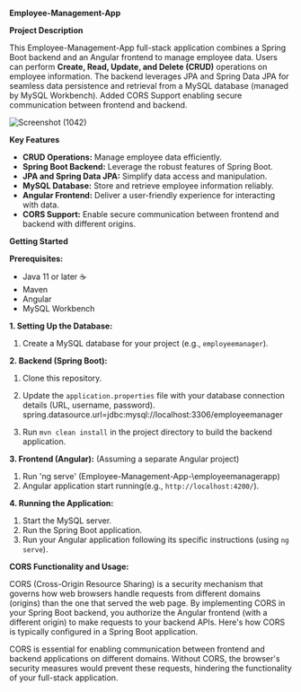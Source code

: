 **Employee-Management-App**

**Project Description**

This Employee-Management-App full-stack application combines a Spring Boot backend  and an Angular frontend  to manage employee data. Users can perform **Create, Read, Update, and Delete (CRUD)** operations on employee information. The backend leverages JPA and Spring Data JPA for seamless data persistence and retrieval from a MySQL database (managed by MySQL Workbench). Added CORS Support enabling secure communication between frontend and backend.

![Screenshot (1042)](https://github.com/viraj-ramdin-dev/Employee-Management-App-/assets/71839277/575a88cb-4c92-412e-8bb0-0cb95e2b8625)

**Key Features**

- **CRUD Operations:** Manage employee data efficiently.
- **Spring Boot Backend:** Leverage the robust features of Spring Boot.
- **JPA and Spring Data JPA:** Simplify data access and manipulation.
- **MySQL Database:** Store and retrieve employee information reliably.
- **Angular Frontend:** Deliver a user-friendly experience for interacting with data.
- **CORS Support:** Enable secure communication between frontend and backend with different origins. 

**Getting Started**

**Prerequisites:** 

- Java 11 or later ☕️
- Maven 
- Angular 
- MySQL Workbench

**1. Setting Up the Database:** ️
   1. Create a MySQL database for your project (e.g., `employeemanager`).

**2. Backend (Spring Boot):** 
   1. Clone this repository. 
   2. Update the `application.properties` file with your database connection details (URL, username, password).
      spring.datasource.url=jdbc:mysql://localhost:3306/employeemanager
      
   4. Run `mvn clean install` in the project directory to build the backend application. ️

**3. Frontend (Angular):**  (Assuming a separate Angular project)

   1. Run 'ng serve' (Employee-Management-App-\employeemanagerapp)
   2. Angular application start running(e.g., `http://localhost:4200/`).

**4. Running the Application:** 

   1. Start the MySQL server.
   2. Run the Spring Boot application.
   3. Run your Angular application following its specific instructions (using `ng serve`).

**CORS Functionality and Usage:** 

CORS (Cross-Origin Resource Sharing) is a security mechanism that governs how web browsers handle requests from different domains (origins) than the one that served the web page. By implementing CORS in your Spring Boot backend, you authorize the Angular frontend (with a different origin) to make requests to your backend APIs. Here's how CORS is typically configured in a Spring Boot application.

CORS is essential for enabling communication between frontend and backend applications on different domains. Without CORS, the browser's security measures would prevent these requests, hindering the functionality of your full-stack application.
